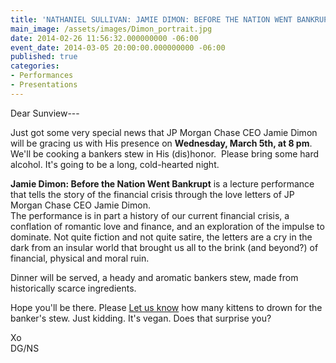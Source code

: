 ```yaml
---
title: 'NATHANIEL SULLIVAN: JAMIE DIMON: BEFORE THE NATION WENT BANKRUPT'
main_image: /assets/images/Dimon_portrait.jpg
date: 2014-02-26 11:56:32.000000000 -06:00
event_date: 2014-03-05 20:00:00.000000000 -06:00
published: true
categories:
- Performances
- Presentations
---
```

<p>Dear Sunview---</p>
<p>Just got some very special news that JP Morgan Chase CEO Jamie Dimon will be gracing us with His presence on <strong>Wednesday, March 5th, at 8 pm</strong>. We'll be cooking a bankers stew in His (dis)honor.  Please bring some hard alcohol. It's going to be a long, cold-hearted night.</p>
<p><strong>Jamie Dimon: Before the Nation Went Bankrupt</strong> is a lecture performance that tells the story of the financial crisis through the love letters of JP Morgan Chase CEO Jamie Dimon.<br />
The performance is in part a history of our current financial crisis, a conflation of romantic love and finance, and an exploration of the impulse to dominate. Not quite fiction and not quite satire, the letters are a cry in the dark from an insular world that brought us all to the brink (and beyond?) of financial, physical and moral ruin.</p>
<p>Dinner will be served, a heady and aromatic bankers stew, made from historically scarce ingredients.</p>
<p>Hope you'll be there. Please <a href="mailto:hello@thesunview.org">Let us know</a> how many kittens to drown for the banker's stew. Just kidding. It's vegan. Does that surprise you?</p>
<p>Xo<br />
DG/NS</p>
